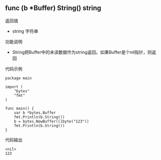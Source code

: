 ## func (b *Buffer) String() string

返回值

- string 字符串

功能说明

- String把Buffer中的未读数据作为string返回。如果Buffer是个nil指针，则返回<nil>

代码示例

  	package main
	
	import (
		"bytes"
		"fmt"
	)
	
	func main() {
		var b *bytes.Buffer
		fmt.Println(b.String())
		b = bytes.NewBuffer([]byte("123"))
		fmt.Println(b.String())
	}
	
代码输出

	<nil>
	123
